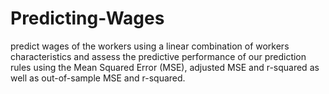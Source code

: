 # Predicting-Wages
 predict wages of the workers using a linear combination of workers characteristics and assess the predictive performance of our prediction rules using the Mean Squared Error (MSE), adjusted MSE and r-squared as well as out-of-sample MSE and r-squared.
